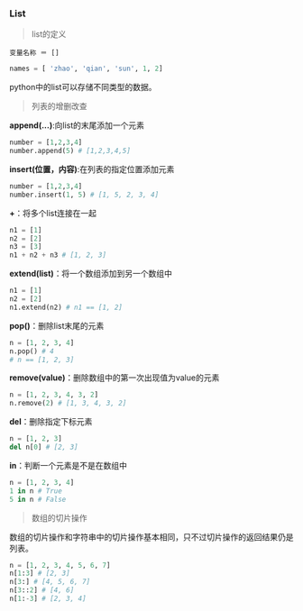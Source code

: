 ### List

> list的定义

`变量名称 ＝ []`

```python
names = [ 'zhao', 'qian', 'sun', 1, 2]
```
python中的list可以存储不同类型的数据。

> 列表的增删改查

**append(...)**:向list的末尾添加一个元素
```python
number = [1,2,3,4]
number.append(5) # [1,2,3,4,5]
```

**insert(位置，内容)**:在列表的指定位置添加元素
```python
number = [1,2,3,4]
number.insert(1, 5) # [1, 5, 2, 3, 4]
```

**+**：将多个list连接在一起
```python
n1 = [1]
n2 = [2]
n3 = [3]
n1 + n2 + n3 # [1, 2, 3]
```

**extend(list)**：将一个数组添加到另一个数组中

```python
n1 = [1]
n2 = [2]
n1.extend(n2) # n1 == [1, 2]
```

**pop()**：删除list末尾的元素

```python
n = [1, 2, 3, 4]
n.pop() # 4
# n == [1, 2, 3]
```

**remove(value)**：删除数组中的第一次出现值为value的元素

```python
n = [1, 2, 3, 4, 3, 2]
n.remove(2) # [1, 3, 4, 3, 2]
```
**del**：删除指定下标元素

```python
n = [1, 2, 3]
del n[0] # [2, 3]
```

**in**：判断一个元素是不是在数组中

```python
n = [1, 2, 3, 4]
1 in n # True
5 in n # False
```

> 数组的切片操作

数组的切片操作和字符串中的切片操作基本相同，只不过切片操作的返回结果仍是列表。

```python
n = [1, 2, 3, 4, 5, 6, 7]
n[1:3] # [2, 3]
n[3:] # [4, 5, 6, 7]
n[3::2] # [4, 6]
n[1:-3] # [2, 3, 4] 
```